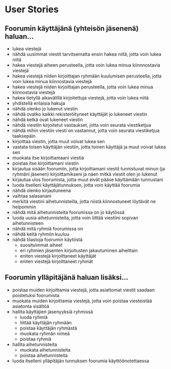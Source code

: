 # User Stories

## Foorumin käyttäjänä (yhteisön jäsenenä) haluan...

- lukea viestejä
- nähdä uusimmat viestit tarvitsematta ensin hakea niitä, jotta voin lukea niitä
- hakea viestejä aiheen perusteella, jotta voin lukea minua kiinnnostavia viestejä
- hakea viestejä niiden kirjoittajan ryhmään kuulumisen perusteella, jotta voin lukea minua kiinnostavia viestejä
- hakea viestejä niiden kirjoittajan perusteella, jotta voin lukea minua kiinnostavia viestejä
- hakea tietyllä aikavälillä kirjoitettuja viestejä, jotta voin lukea niitä
- yhdistellä erilaisia hakuja
- nähdä olenko jo lukenut viestin
- nähdä ovatko kaikki rekisteröityneet käyttäjät jo lukeneet viestin
- nähdä ketkä ovat lukeneet viestin
- nähdä viestiin kirjoitetut vastaukset, jotta voin seurata viestiketjua
- nähdä mihin viestiin viesti on vastannut, jotta voin seurata viestiketjua taaksepäin
- kirjoittaa viestin, jotta muut voivat lukea sen
- vastata toisen käyttäjän viestiin, jotta toinen käyttäjä ja muut voivat lukea sen
- muokata itse kirjoittamaani viestiä
- poistaa itse kirjoittamani viestin
- kirjautua sisään foorumiin, jotta kirjoittamani viestit tunnistuvat minun (ja ryhmäni jäsenen) kirjoittamikseni ja näen mitkä viestit olen jo lukenut
- kirjautua ulos foorumista, jotta muut eivät pääse käyttämään tunnustani
- luoda itselleni käyttäjätunnuksen, jotta voin käyttää foorumia
- nähdä olenko kirjautuneena
- vaihtaa salasanani
- merkitä viestini aihetunnisteilla, jotta niistä kiinnostuneet löytävät ne helpommin
- nähdä mitä aihetunnisteita foorumissa on jo käytössä
- luoda uusia aihetunnisteita, jotta voin liittää viestiini sopivan aihetunnisteen
- nähdä mitä ryhmiä foorumissa on
- nähdä keitä ryhmiin kuuluu
- nähdä tilastoja foorumin käytöstä
  - suosituimmat aiheet
  - eri ryhmien jäsenten kirjoitusten jakautuminen aiheittain
  - eniten viestejä kirjoittaneet käyttäjät
  - eniten viestejä kirjoittaneet ryhmät

## Foorumin ylläpitäjänä haluan lisäksi...

- poistaa muiden kirjoittamia viestejä, jotta asiattomat viestit saadaan poistetuksi foorumista
- muokata muiden kirjoittamia viestejä, jotta voin poistaa viesteistää asiatonta sisältöä
- hallita käyttäjien jäsenyyksiä ryhmissä
  - luoda ryhmiä
  - liittää käyttäjän ryhmään
  - poistaa käyttäjän ryhmästä
  - muokata ryhmän nimeä
  - poistaa ryhmiä
- hallita aihetunnisteita
  - muokata aihetunnisteita
  - poistaa aihetunnisteita
- luoda itselleni ylläpitäjän tunnuksen foorumia käyttöönotettaessa
